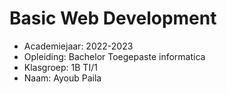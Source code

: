 # Basic Web Development

- Academiejaar: 2022-2023
- Opleiding: Bachelor Toegepaste informatica
- Klasgroep: 1B TI/1
- Naam: Ayoub Paila

